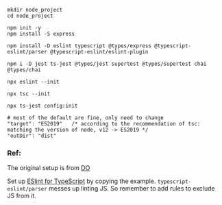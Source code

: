 ```
mkdir node_project
cd node_project

npm init -y
npm install -S express 

npm install -D eslint typescript @types/express @typescript-eslint/parser @typescript-eslint/eslint-plugin

npm i -D jest ts-jest @types/jest supertest @types/supertest chai @types/chai

npx eslint --init

npx tsc --init

npx ts-jest config:init

# most of the default are fine, only need to change
"target": "ES2019"   /* according to the recommendation of tsc: matching the version of node, v12 -> ES2019 */
"outDir": "dist"
```

### Ref:

The original setup is from [DO](https://www.digitalocean.com/community/tutorials/setting-up-a-node-project-with-typescript)

Set up [ESlint for TypeScript](https://github.com/typescript-eslint/typescript-eslint/blob/master/docs/getting-started/linting/README.md)
by copying the example. `typescript-eslint/parser` messes up linting JS. So remember to add rules to exclude JS from it.